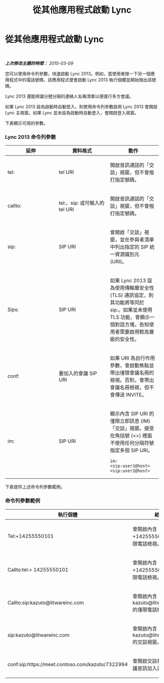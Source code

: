 ﻿---
title: 從其他應用程式啟動 Lync
TOCTitle: 從其他應用程式啟動 Lync
ms:assetid: 573b30b1-6590-4b24-8e96-a41be57cb0ef
ms:mtpsurl: https://technet.microsoft.com/zh-tw/library/Gg398376(v=OCS.15)
ms:contentKeyID: 52056111
ms.date: 08/10/2015
mtps_version: v=OCS.15
ms.translationtype: HT
---

# 從其他應用程式啟動 Lync

 

_**上次修改主題的時間：** 2015-03-09_

您可以使用命令列參數，快速啟動 Lync 2013。例如，當使用者按一下另一個應用程式中的電話號碼，該應用程式便會啟動 Lync 2013 執行個體並開始撥出該號碼。

Lync 2013 還能辨識分號分隔的連絡人名稱清單以便進行多方會議。

如果 Lync 2013 設為啟動時自動登入，則使用命令列參數啟用 Lync 2013 會開啟 Lync 主視窗。如果 Lync 並未設為啟動時自動登入，會開啟登入視窗。

下表顯示可用的參數。

### Lync 2013 命令列參數

<table>
<colgroup>
<col style="width: 33%" />
<col style="width: 33%" />
<col style="width: 33%" />
</colgroup>
<thead>
<tr class="header">
<th>延伸</th>
<th>資料格式</th>
<th>動作</th>
</tr>
</thead>
<tbody>
<tr class="odd">
<td><p>tel:</p></td>
<td><p>tel URI</p></td>
<td><p>開啟音訊通話的「交談」視窗，但不會撥打指定號碼。</p></td>
</tr>
<tr class="even">
<td><p>callto:</p></td>
<td><p>tel:、sip: 或可輸入的 tel URI</p></td>
<td><p>開啟音訊通話的「交談」視窗，但不會撥打指定號碼。</p></td>
</tr>
<tr class="odd">
<td><p>sip:</p></td>
<td><p>SIP URI</p></td>
<td><p>會開啟「交談」視窗，並在參與者清單中列出指定的 SIP 統一資源識別元 (URI)。</p></td>
</tr>
<tr class="even">
<td><p>Sips:</p></td>
<td><p>SIP URI</p></td>
<td><p>如果 Lync 2013 設為使用傳輸層安全性 (TLS) 通訊協定，則其功能將等同於 sip:。如果並未使用 TLS 功能，會顯示一個對話方塊，告知使用者需要啟用較高層級的安全性。</p></td>
</tr>
<tr class="odd">
<td><p>conf:</p></td>
<td><p>要加入的會議 SIP URI</p></td>
<td><p>如果 URI 為自行作用參數，會啟動焦點並帶出僅限會議名冊的檢視。否則，會帶出會議名冊檢視，但不會傳送 INVITE。</p>
<p></p></td>
</tr>
<tr class="even">
<td><p>im:</p></td>
<td><p>SIP URI</p></td>
<td><p>顯示內含 SIP URI 的僅限立即訊息 (IM)「交談」視窗。接受在角括號 (&lt;&gt;) 裡面不使用任何分隔符號指定多個 SIP URI。</p>
<pre><code>im:&lt;sip:user1@host&gt;&lt;sip:user2@host&gt;</code></pre></td>
</tr>
</tbody>
</table>


下表提供上述命令列參數範例。

### 命令列參數範例

<table>
<colgroup>
<col style="width: 50%" />
<col style="width: 50%" />
</colgroup>
<thead>
<tr class="header">
<th>執行個體</th>
<th>結果</th>
</tr>
</thead>
<tbody>
<tr class="odd">
<td><p>Tel:+14255550101</p></td>
<td><p>會開啟內含 +14255550101 的僅限電話檢視。</p></td>
</tr>
<tr class="even">
<td><p>Callto:tel:+ 14255550101</p></td>
<td><p>會開啟內含 +14255550101 的僅限電話檢視。</p></td>
</tr>
<tr class="odd">
<td><p>Callto:sip:kazuto@litwareinc.com</p></td>
<td><p>會開啟內含 kazuto@litwareinc.com 的僅限電話檢視。</p></td>
</tr>
<tr class="even">
<td><p>sip:kazuto@litwareinc.com</p></td>
<td><p>會開啟內含 kazuto@litwareinc.com 的交談視窗。</p></td>
</tr>
<tr class="odd">
<td><p>conf:sip:https://meet.contoso.com/kazuto/7322994</p></td>
<td><p>會開啟交談視窗並顯示會議音訊加入選項。</p></td>
</tr>
</tbody>
</table>

